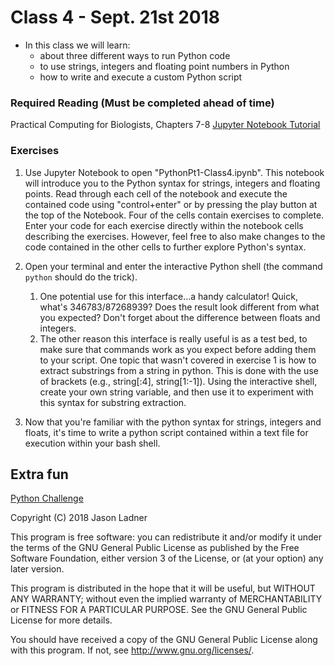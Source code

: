 # Class 4 - Sept. 21st 2018
- In this class we will learn:
    - about three different ways to run Python code
    - to use strings, integers and floating point numbers in Python
    - how to write and execute a custom Python script

### Required Reading (**Must be completed ahead of time**)
Practical Computing for Biologists, Chapters 7-8
[Jupyter Notebook Tutorial](https://www.datacamp.com/community/tutorials/tutorial-jupyter-notebook)

### Exercises

1. Use Jupyter Notebook to open "PythonPt1-Class4.ipynb". This notebook will introduce you to the Python syntax for strings, integers and floating points. Read through each cell of the notebook and execute the contained code using "control+enter" or by pressing the play button at the top of the Notebook. Four of the cells contain exercises to complete. Enter your code for each exercise directly within the notebook cells describing the exercises. However, feel free to also make changes to the code contained in the other cells to further explore Python's syntax. 

2. Open your terminal and enter the interactive Python shell (the command ```python``` should do the trick). 
    1. One potential use for this interface...a handy calculator! Quick, what's 346783/87268939? Does the result look different from what you expected? Don't forget about the difference between floats and integers. 
    2. The other reason this interface is really useful is as a test bed, to make sure that commands work as you expect before adding them to your script. One topic that wasn't covered in exercise 1 is how to extract substrings from a string in python. This is done with the use of brackets (e.g., string[:4], string[1:-1]). Using the interactive shell, create your own string variable, and then use it to experiment with this syntax for substring extraction. 

3.  Now that you're familiar with the python syntax for strings, integers and floats, it's time to write a python script contained within a text file for execution within your bash shell. 

## Extra fun

[Python Challenge](http://www.pythonchallenge.com/)

Copyright (C) 2018  Jason Ladner

This program is free software: you can redistribute it and/or modify
it under the terms of the GNU General Public License as published by
the Free Software Foundation, either version 3 of the License, or
(at your option) any later version.

This program is distributed in the hope that it will be useful,
but WITHOUT ANY WARRANTY; without even the implied warranty of
MERCHANTABILITY or FITNESS FOR A PARTICULAR PURPOSE.  See the
GNU General Public License for more details.

You should have received a copy of the GNU General Public License
along with this program.  If not, see <http://www.gnu.org/licenses/>.



